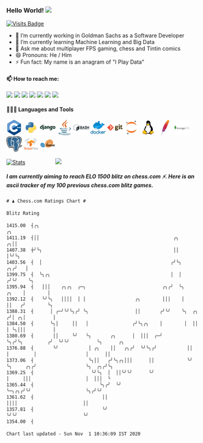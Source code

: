   ### Hello World!  <img src="https://github.com/sciencepal/sciencepal/blob/master/assets/Hi.gif" width="29px">
  [![Visits Badge](https://badges.pufler.dev/visits/sciencepal/sciencepal)](https://badges.pufler.dev/visits/sciencepal/sciencepal)
  
  - 🔭 I’m currently working in Goldman Sachs as a Software Developer
  - 🌱 I’m currently learning Machine Learning and Big Data
  - 💬 Ask me about multiplayer FPS gaming, chess and Tintin comics
  - 😄 Pronouns: He / Him
  - ⚡ Fun fact: My name is an anagram of "I Play Data"
  
  #### 📫 How to reach me:   
  [<img src="https://upload.wikimedia.org/wikipedia/commons/8/83/Steam_icon_logo.svg" width="3.5%"/>](https://steamcommunity.com/id/mongocds/)
  [<img src="https://github.com/sciencepal/sciencepal/blob/master/assets/discord-round.svg" width="3.5%"/>](https://discord.gg/MnUUbHe)
  [<img src="https://img.icons8.com/color/48/000000/twitter.png" width="3.5%"/>](https://twitter.com/sciencepal)
  [<img src="https://img.icons8.com/color/48/000000/linkedin.png" width="3.5%"/>](https://www.linkedin.com/in/adityapal1/)
  [<img src="https://img.icons8.com/fluent/48/000000/facebook-new.png" width="3.5%"/>](https://www.facebook.com/sciencepal/)
  [<img src="https://img.icons8.com/fluent/48/000000/instagram-new.png" width="3.5%"/>](https://www.instagram.com/aditya_sciencepal/)
  <a href="mailto:aditya.pal.science@gmail.com"> <img src="https://img.icons8.com/fluent/48/000000/gmail.png" width="3.5%"/> </a>
  
  #### 👨🏻‍💻 Languages and Tools <br />
  <code><img height="40" src="https://raw.githubusercontent.com/github/explore/80688e429a7d4ef2fca1e82350fe8e3517d3494d/topics/cpp/cpp.png"></code>
  <code><img height="40" src="https://raw.githubusercontent.com/github/explore/80688e429a7d4ef2fca1e82350fe8e3517d3494d/topics/python/python.png"></code>
  <code><img height="40" src="https://raw.githubusercontent.com/github/explore/80688e429a7d4ef2fca1e82350fe8e3517d3494d/topics/django/django.png"></code>
  <code><img height="40" src="https://raw.githubusercontent.com/github/explore/80688e429a7d4ef2fca1e82350fe8e3517d3494d/topics/java/java.png"></code>
  <code><img height="40" src="https://raw.githubusercontent.com/github/explore/80688e429a7d4ef2fca1e82350fe8e3517d3494d/topics/bash/bash.png"></code>
  <code><img height="40" src="https://raw.githubusercontent.com/github/explore/80688e429a7d4ef2fca1e82350fe8e3517d3494d/topics/docker/docker.png"></code>
  <code><img height="40" src="https://raw.githubusercontent.com/github/explore/80688e429a7d4ef2fca1e82350fe8e3517d3494d/topics/git/git.png"></code>
  <code><img height="40" src="https://raw.githubusercontent.com/github/explore/80688e429a7d4ef2fca1e82350fe8e3517d3494d/topics/jupyter-notebook/jupyter-notebook.png"></code>
  <code><img height="40" src="https://raw.githubusercontent.com/github/explore/80688e429a7d4ef2fca1e82350fe8e3517d3494d/topics/linux/linux.png"></code>
  <code><img height="40" src="https://raw.githubusercontent.com/github/explore/80688e429a7d4ef2fca1e82350fe8e3517d3494d/topics/maven/maven.png"></code>
  <code><img height="40" src="https://raw.githubusercontent.com/github/explore/80688e429a7d4ef2fca1e82350fe8e3517d3494d/topics/mongodb/mongodb.png"></code>
  <code><img height="40" src="https://raw.githubusercontent.com/github/explore/80688e429a7d4ef2fca1e82350fe8e3517d3494d/topics/postgresql/postgresql.png"></code>
  <code><img height="40" src="https://raw.githubusercontent.com/github/explore/80688e429a7d4ef2fca1e82350fe8e3517d3494d/topics/tensorflow/tensorflow.png"></code>
  <code><img height="40" src="https://raw.githubusercontent.com/github/explore/80688e429a7d4ef2fca1e82350fe8e3517d3494d/topics/scikit-learn/scikit-learn.png"></code>
  
  [![Stats](https://github-readme-stats.vercel.app/api?username=sciencepal&show_icons=true&theme=radical)](https://github-readme-stats.vercel.app/api?username=sciencepal&show_icons=true&theme=radical)&nbsp; &nbsp; &nbsp; &nbsp; &nbsp; &nbsp; &nbsp; &nbsp; &nbsp; &nbsp; <img src="https://github.com/sciencepal/sciencepal/blob/master/assets/saved.gif" width="195">
  
  ##### I am currently aiming to reach ELO 1500 blitz on chess.com ⚡. Here is an ascii tracker of my 100 previous chess.com blitz games.

  ```
  # ♟︎ Chess.com Ratings Chart #
  
  Blitz Rating

 1415.00  ┤╭╮                                                                                  ╭╮
 1411.19  ┤││                                                 ╭╮                             ╭╮││
 1407.38  ┼╯╰╮                                                ││                             │╰╯╰╮
 1403.56  ┤  │                                               ╭╯╰╮                         ╭╮╭╯   │
 1399.75  ┤  ╰╮╭╮                                            │  │                        ╭╯╰╯    ╰╮
 1395.94  ┤   │││    ╭╮╭╮  ╭─╮                            ╭╮╭╯  ╰╮                 ╭╮    │        │
 1392.12  ┤   ╰╯╰╮   ││││  │ │                  ╭╮        │││    │                 ││   ╭╯        ╰╮
 1388.31  ┤      │ ╭─╯╰╯╰╮╭╯ ╰╮                 ││       ╭╯╰╯    ╰╮  ╭╮           ╭╯│ ╭╮│          │
 1384.50  ┤      ╰╮│     ││   │                ╭╯╰╮╭╮    │        │  ││           │ ╰╮│││          │
 1380.69  ┤       ││     ╰╯   ╰╮       ╭╮      │  │││  ╭─╯        ╰╮╭╯╰╮         ╭╯  ╰╯╰╯          ╰╮      ╭╮
 1376.88  ┤       ╰╯           │ ╭╮    ││   ╭╮╭╯  ╰╯╰╮╭╯           ││  │         │                  │      ││
 1373.06  ┤                    ╰╮││   ╭╯╰╮╭╮│││      ││            ╰╯  ╰╮     ╭╮╭╯                  ╰╮  ╭╮╭╯╰╮
 1369.25  ┤                     ╰╯╰╮  │  ││╰╯╰╯      ╰╯                 │     │││                    │  │││  ╰
 1365.44  ┤                        ╰╮╭╯  ╰╯                             ╰─╮╭╮╭╯╰╯                    ╰╮╭╯╰╯
 1361.62  ┤                         ││                                    ││││                        ││
 1357.81  ┤                         ╰╯                                    ╰╯╰╯                        ╰╯
 1354.00  ┤

Chart last updated - Sun Nov  1 10:36:09 IST 2020  
  ```
  
